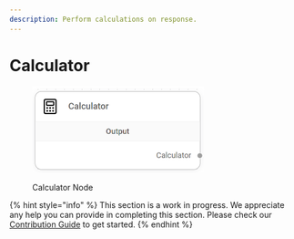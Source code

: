 ```yaml
---
description: Perform calculations on response.
---
```


# Calculator

<figure><img src="../../../.gitbook/assets/image (1) (1).png" alt="" width="302"><figcaption><p>Calculator Node</p></figcaption></figure>

{% hint style="info" %}
This section is a work in progress. We appreciate any help you can provide in completing this section. Please check our [Contribution Guide](https://toi500.gitbook.io/flowise-docs/\~/changes/8jXR0fgKTRRTOfbueBkZ/contributing) to get started.
{% endhint %}
